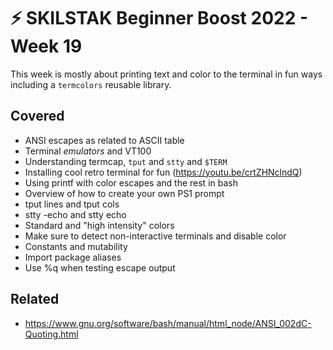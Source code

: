 # ⚡ SKILSTAK Beginner Boost 2022 - Week 19

This week is mostly about printing text and color to the terminal in fun
ways including a `termcolors` reusable library.

## Covered

* ANSI escapes as related to ASCII table
* Terminal *emulators* and VT100
* Understanding termcap, `tput` and `stty` and `$TERM`
* Installing cool retro terminal for fun (https://youtu.be/crtZHNclndQ)
* Using printf with color escapes and the rest in bash
* Overview of how to create your own PS1 prompt
* tput lines and tput cols
* stty -echo and stty echo
* Standard and "high intensity" colors
* Make sure to detect non-interactive terminals and disable color
* Constants and mutability
* Import package aliases
* Use %q when testing escape output

## Related

* https://www.gnu.org/software/bash/manual/html_node/ANSI_002dC-Quoting.html
